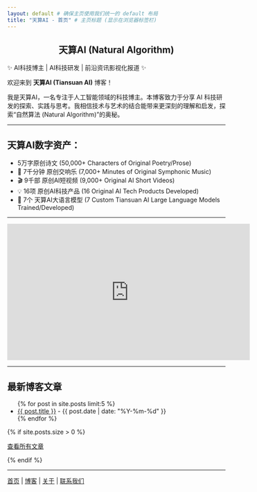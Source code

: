 ```yaml
---
layout: default # 确保主页使用我们统一的 default 布局
title: "天算AI - 首页" # 主页标题 (显示在浏览器标签栏)
---
```


<!-- V V V 融合后的完整内容 (居中标题, 移除下方重复标识) V V V -->

<!-- 将原来的 # 天算AI... 改为居中的 H2 -->
<h2 style="text-align: center;">天算AI (Natural Algorithm)</h2> 

<!-- 欢迎/介绍文字 -->
✨ AI科技博主 | AI科技研发 | 前沿资讯影视化报道 ✨

欢迎来到 **天算AI (Tiansuan AI)** 博客！

我是天算AI，一名专注于人工智能领域的科技博主。本博客致力于分享 AI 科技研发的探索、实践与思考。我相信技术与艺术的结合能带来更深刻的理解和启发，探索“自然算法 (Natural Algorithm)”的奥秘。

---

<!-- 数字资产列表 -->
## 天算AI数字资产：

*   5万字原创诗文 (50,000+ Characters of Original Poetry/Prose)
*   🎵 7千分钟 原创交响乐 (7,000+ Minutes of Original Symphonic Music)
*   🎬 9千部 原创AI短视频 (9,000+ Original AI Short Videos)
*   💡 16项 原创AI科技产品 (16 Original AI Tech Products Developed)
*   🧠 7个 天算AI大语言模型 (7 Custom Tiansuan AI Large Language Models Trained/Developed)

---

<!-- 嵌入的视频 -->
<iframe width="560" height="315" src="https://www.youtube.com/embed/iNLfbru91AA?si=BbGajTUjoRnRrFz9" title="YouTube video player" frameborder="0" allow="accelerometer; autoplay; clipboard-write; encrypted-media; gyroscope; picture-in-picture; web-share" referrerpolicy="strict-origin-when-cross-origin" allowfullscreen></iframe>

<!-- 天算AI (Natural Algorithm) <--- 确保视频下方的这行已被删除 -->

---

<!-- 最新博客文章列表 -->
## 最新博客文章

<ul>
  {% for post in site.posts limit:5 %}
    <li>
      <a href="{{ site.baseurl }}{{ post.url }}">{{ post.title }}</a> - {{ post.date | date: "%Y-%m-%d" }}
    </li>
  {% endfor %}
</ul>

{% if site.posts.size > 0 %}
  <p><a href="{{ '/blog/' | relative_url }}">查看所有文章</a></p>
{% endif %}

<!-- 页面底部的导航链接 -->
<hr>
<p>
  <a href="{{ '/' | relative_url }}">首页</a> |
  <a href="{{ '/blog/' | relative_url }}">博客</a> |
  <a href="{{ '/about/' | relative_url }}">关于</a> |
  <a href="{{ '/contact/' | relative_url }}">联系我们</a>
</p>
<!-- ^ ^ ^ 融合内容结束 ^ ^ ^ -->
